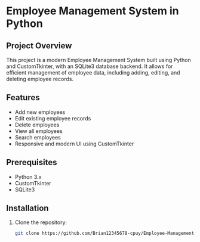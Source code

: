# Employee Management System in Python

## Project Overview

This project is a modern Employee Management System built using Python and CustomTkinter, with an SQLite3 database backend. It allows for efficient management of employee data, including adding, editing, and deleting employee records.

## Features

- Add new employees
- Edit existing employee records
- Delete employees
- View all employees
- Search employees
- Responsive and modern UI using CustomTkinter

## Prerequisites

- Python 3.x
- CustomTkinter
- SQLite3

## Installation

1. Clone the repository:
   ```bash
   git clone https://github.com/Brian12345678-cpuy/Employee-Management-System-Python.git
